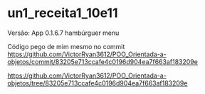 # un1_receita1_10e11

Versão: App 0.1.6.7 hambúrguer menu

Código pego de mim mesmo no commit 
https://github.com/VictorRyan3612/POO_Orientada-a-objetos/commit/83205e713ccafe4c0196d904ea7f663af183209e

https://github.com/VictorRyan3612/POO_Orientada-a-objetos/tree/83205e713ccafe4c0196d904ea7f663af183209e